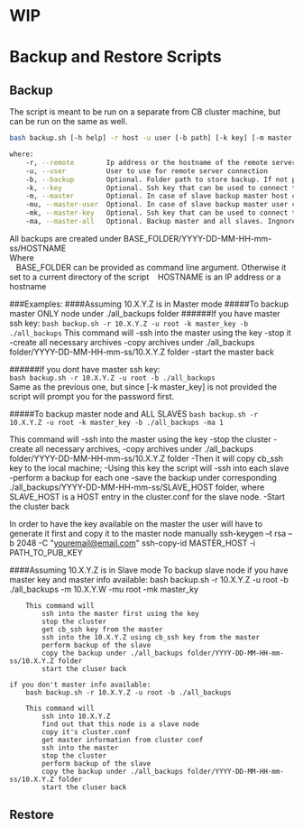 # WIP
# Backup and Restore Scripts

## Backup

The script is meant to be run on a separate from CB cluster machine, but can be run on the same as well.

```bash
bash backup.sh [-h help] -r host -u user [-b path] [-k key] [-m master host] [-mu master user] [-mu backup all slaves] [-mk master key]

where:
    -r, --remote        Ip address or the hostname of the remote server to restore the backup on
    -u, --user          User to use for remote server connection
    -b, --backup        Optional. Folder path to store backup. If not provided current folder is used
    -k, --key           Optional. Ssh key that can be used to connect to the remote server
    -m, --master        Optional. In case of slave backup master host can be provided to avoid prompting for the password too many times
    -mu, --master-user  Optional. In case of slave backup master user can be provided to avoid prompting for the password too many times
    -mk, --master-key   Optional. Ssh key that can be used to connect to the master
    -ma, --master-all   Optional. Backup master and all slaves. Ingnored if remote server is in standalone or slave mode
```

All backups are created under BASE_FOLDER/YYYY-DD-MM-HH-mm-ss/HOSTNAME <br>
Where <br>
&nbsp;&nbsp;&nbsp;BASE_FOLDER can be provided as command line argument. Otherwise it set to a current directory of the script
&nbsp;&nbsp;&nbsp;HOSTNAME is an IP address or a hostname


###Examples:
####Assuming 10.X.Y.Z is in Master mode
#####To backup master ONLY node under ./all_backups folder
######If you have master ssh key:
`bash backup.sh -r 10.X.Y.Z -u root -k master_key -b ./all_backups`
This command will
-ssh into the master using the key
-stop it
-create all necessary archives
-copy archives under ./all_backups folder/YYYY-DD-MM-HH-mm-ss/10.X.Y.Z folder
-start the master back

######If you dont have master ssh key:<br>
    `bash backup.sh -r 10.X.Y.Z -u root -b ./all_backups` <br>
Same as the previous one, but since [-k master_key] is not provided the script will prompt you for the password first.

#####To backup master node and ALL SLAVES
    `bash backup.sh -r 10.X.Y.Z -u root -k master_key -b ./all_backups -ma 1`

This command will
-ssh into the master using the key
-stop the cluster
-create all necessary archives,
-copy archives under ./all_backups folder/YYYY-DD-MM-HH-mm-ss/10.X.Y.Z folder
-Then it will copy cb_ssh key to the local machine;
-Using this key the script will
-ssh into each slave
-perform a backup for each one
-save the backup under corresponding ./all_backups/YYYY-DD-MM-HH-mm-ss/SLAVE_HOST folder, where SLAVE_HOST is a HOST entry in the cluster.conf for the slave node.
-Start the cluster back

In order to have the key available on the master the user will have to generate it first and copy it to the master node manually
    ssh-keygen –t rsa –b 2048 -C "youremail@email.com"
    ssh-copy-id MASTER_HOST -i PATH_TO_PUB_KEY

####Assuming 10.X.Y.Z is in Slave mode
To backup slave node
    if you have master key and master info available:
        bash backup.sh -r 10.X.Y.Z -u root -b ./all_backups -m 10.X.Y.W -mu root -mk master_ky

        This command will
            ssh into the master first using the key
            stop the cluster
            get cb_ssh key from the master
            ssh into the 10.X.Y.Z using cb_ssh key from the master
            perform backup of the slave
            copy the backup under ./all_backups folder/YYYY-DD-MM-HH-mm-ss/10.X.Y.Z folder
            start the cluser back

    if you don't master info available:
        bash backup.sh -r 10.X.Y.Z -u root -b ./all_backups

        This command will
            ssh into 10.X.Y.Z
            find out that this node is a slave node
            copy it's cluster.conf
            get master information from cluster conf
            ssh into the master
            stop the cluster
            perform backup of the slave
            copy the backup under ./all_backups folder/YYYY-DD-MM-HH-mm-ss/10.X.Y.Z folder
            start the cluser back


## Restore
